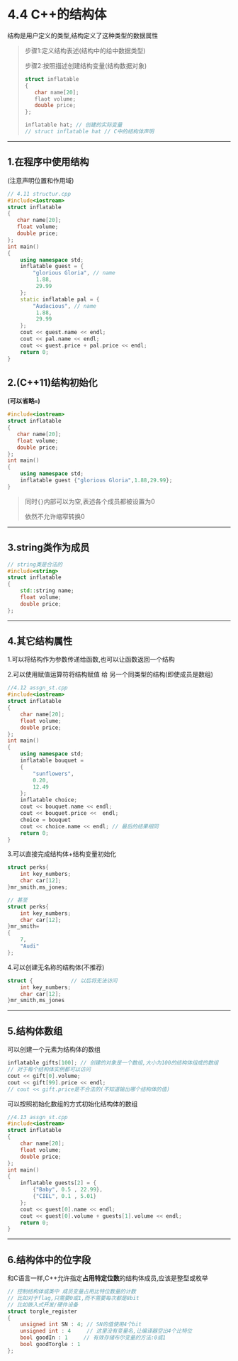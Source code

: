 # 4.4 C++的结构体

结构是用户定义的类型,结构定义了这种类型的数据属性

>步骤1:定义结构表述(结构中的给中数据类型)
>
>步骤2:按照描述创建结构变量(结构数据对象)
>
>```cpp
>struct inflatable
>{
>    char name[20];
>    flaot volume;
>    double price;
>};
>
>inflatable hat; // 创建的实际变量
>// struct inflatable hat // C中的结构体声明
>```

****

## **1.在程序中使用结构**

(注意声明位置和作用域)

```cpp
// 4.11 structur.cpp
#include<iostream>
struct inflatable
{
   char name[20];
   float volume;
   double price;
};
int main()
{
    using namespace std;
    inflatable guest = {
        "glorious Gloria", // name
         1.88,
         29.99
    };
    static inflatable pal = {
        "Audacious", // name
         1.88,
         29.99
    };
    cout << guest.name << endl;
    cout << pal.name << endl;
    cout << guest.price + pal.price << endl;
    return 0;
}
```

## 2.(C++11)结构初始化

**(可以省略`=`)**

```cpp
#include<iostream>
struct inflatable
{
   char name[20];
   float volume;
   double price;
};
int main()
{
    using namespace std;
    inflatable guest {"glorious Gloria",1.88,29.99};
}
```

>   同时`{}`内部可以为空,表述各个成员都被设置为0
>
>   依然不允许缩窄转换0

****

## 3.string类作为成员

```cpp
// string类是合法的
#include<string>
struct inflatable
{
  	std::string name;
    float volume;
    double price;
};
```

****

## 4.其它结构属性

1.可以将结构作为参数传递给函数,也可以让函数返回一个结构

2.可以使用赋值运算符将结构赋值 给 另一个同类型的结构(即使成员是数组)

```cpp
//4.12 assgn_st.cpp
#include<iostream>
struct inflatable
{
    char name[20];
    float volume;
    double price;
};
int main()
{
    using namespace std;
    inflatable bouquet = 
    {
        "sunflowers",
        0.20,
        12.49
    };
    inflatable choice;
    cout << bouquet.name << endl;
    cout << bouquet.price <<  endl;
    choice = bouquet
    cout << choice.name << endl; // 最后的结果相同
    return 0;
}
```

3.可以直接完成结构体+结构变量初始化

```cpp
struct perks{
    int key_numbers;
    char car[12];
}mr_smith,ms_jones;

// 甚至
struct perks{
    int key_numbers;
    char car[12];
}mr_smith=
{
    7,
    "Audi"
};
```

4.可以创建无名称的结构体(不推荐)

```cpp
struct {            // 以后将无法访问
    int key_numbers;
    char car[12];
}mr_smith,ms_jones
```

****

## 5.结构体数组

可以创建一个元素为结构体的数组

```cpp
inflatable gifts[100]; // 创建的对象是一个数组,大小为100的结构体组成的数组
// 对于每个结构体实例都可以访问
cout << gift[0].volume;
cout << gift[99].price << endl;
// cout << gift.price是不合法的(不知道输出哪个结构体的值)
```

可以按照初始化数组的方式初始化结构体的数组

```cpp
//4.13 assgn_st.cpp
#include<iostream>
struct inflatable
{
    char name[20];
    float volume;
    double price;
};
int main()
{
    inflatable guests[2] = {
        {"Baby", 0.5 , 22.99},
        {"CIEL", 0.1 , 5.01}
    };
    cout << guest[0].name << endl;
    cout << guest[0].volume + guests[1].volume << endl;
    return 0;
}
```

****

## 6.结构体中的位字段

和C语言一样,C++允许指定**占用特定位数**的结构体成员,应该是整型或枚举

```cpp
// 控制结构体或类中 成员变量占用比特位数量的计数
// 比如对于flag,只需要0或1,而不需要每次都是8bit
// 比如嵌入式开发/硬件设备
struct torgle_register
{
    unsigned int SN : 4; // SN的值使用4个bit
	unsigned int : 4	 // 这里没有变量名,让编译器空出4个比特位
    bool goodIn : 1		// 有效存储布尔变量的方法:0或1
    bool goodTorgle : 1
};
```



